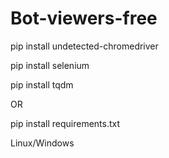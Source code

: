 # Bot-viewers-free
pip install undetected-chromedriver

pip install selenium

pip install tqdm

OR

pip install requirements.txt

Linux/Windows
